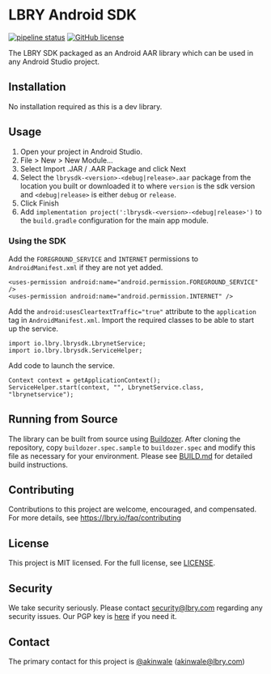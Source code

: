 # LBRY Android SDK
[![pipeline status](https://ci.lbry.tech/lbry/lbry-android-sdk/badges/master/pipeline.svg)](https://ci.lbry.tech/lbry/lbry-android-sdk/commits/master)
[![GitHub license](https://img.shields.io/github/license/lbryio/lbry-android-sdk)](https://github.com/lbryio/lbry-android/blob/master/LICENSE)

The LBRY SDK packaged as an Android AAR library which can be used in any Android Studio project.

## Installation
No installation required as this is a dev library.

## Usage
1. Open your project in Android Studio.
1. File > New > New Module...
1. Select Import .JAR / .AAR Package and click Next
1. Select the `lbrysdk-<version>-<debug|release>.aar` package from the location you built or downloaded it to where `version` is the sdk version and `<debug|release>` is either `debug` or `release`.
1. Click Finish
1. Add `implementation project(':lbrysdk-<version>-<debug|release>')` to the `build.gradle` configuration for the main app module.

### Using the SDK
Add the `FOREGROUND_SERVICE` and `INTERNET` permissions to `AndroidManifest.xml` if they are not yet added.
```
<uses-permission android:name="android.permission.FOREGROUND_SERVICE" />
<uses-permission android:name="android.permission.INTERNET" />
```
Add the `android:usesCleartextTraffic="true"` attribute to the `application` tag in `AndroidManifest.xml`.
Import the required classes to be able to start up the service.
```
import io.lbry.lbrysdk.LbrynetService;
import io.lbry.lbrysdk.ServiceHelper;
```
Add code to launch the service.
```
Context context = getApplicationContext();
ServiceHelper.start(context, "", LbrynetService.class, "lbrynetservice");
```


## Running from Source
The library can be built from source using [Buildozer](https://github.com/lbryio/buildozer). After cloning the repository, copy `buildozer.spec.sample` to `buildozer.spec` and modify this file as necessary for your environment. Please see [BUILD.md](BUILD.md) for detailed build instructions.

## Contributing
Contributions to this project are welcome, encouraged, and compensated. For more details, see https://lbry.io/faq/contributing

## License
This project is MIT licensed. For the full license, see [LICENSE](LICENSE).

## Security
We take security seriously. Please contact security@lbry.com regarding any security issues. Our PGP key is [here](https://keybase.io/lbry/key.asc) if you need it.

## Contact
The primary contact for this project is [@akinwale](https://github.com/akinwale) (akinwale@lbry.com)
